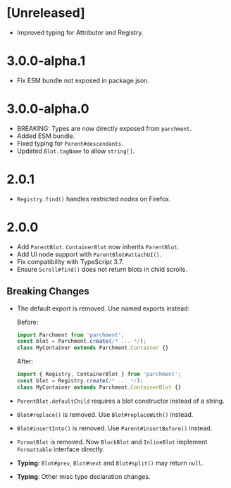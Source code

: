 # [Unreleased]

- Improved typing for Attributor and Registry.

# 3.0.0-alpha.1

- Fix ESM bundle not exposed in package.json.

# 3.0.0-alpha.0

- BREAKING: Types are now directly exposed from `parchment`.
- Added ESM bundle.
- Fixed typing for `Parent#descendants`.
- Updated `Blot.tagName` to allow `string[]`.

# 2.0.1

- `Registry.find()` handles restricted nodes on Firefox.

# 2.0.0

- Add `ParentBlot`. `ContainerBlot` now inherits `ParentBlot`.
- Add UI node support with `ParentBlot#attachUI()`.
- Fix compatibility with TypeScript 3.7.
- Ensure `Scroll#find()` does not return blots in child scrolls.

## Breaking Changes

- The default export is removed. Use named exports instead:

  Before:

  ```ts
  import Parchment from 'parchment';
  const blot = Parchment.create(/* ... */);
  class MyContainer extends Parchment.Container {}
  ```

  After:

  ```ts
  import { Registry, ContainerBlot } from 'parchment';
  const blot = Registry.create(/* ... */);
  class MyContainer extends Parchment.ContainerBlot {}
  ```

- `ParentBlot.defaultChild` requires a blot constructor instead of a string.
- `Blot#replace()` is removed. Use `Blot#replaceWith()` instead.
- `Blot#insertInto()` is removed. Use `Parent#insertBefore()` instead.
- `FormatBlot` is removed. Now `BlockBlot` and `InlineBlot` implement `Formattable` interface directly.
- **Typing**: `Blot#prev`, `Blot#next` and `Blot#split()` may return `null`.
- **Typing**: Other misc type declaration changes.
